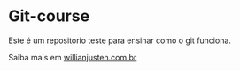 # Git-course

Este é um repositorio teste para ensinar como o git funciona.

Saiba mais em [willianjusten.com.br](http://willianjusten.com.br)  
